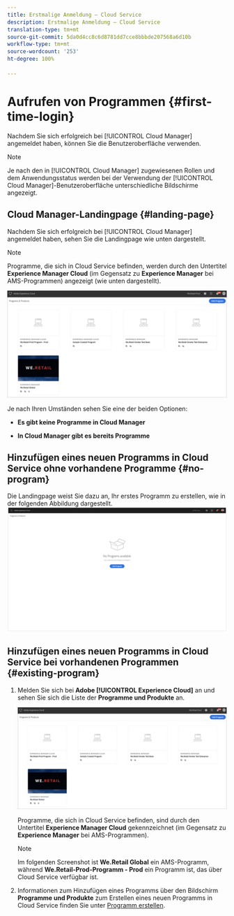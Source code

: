 ```yaml
---
title: Erstmalige Anmeldung – Cloud Service
description: Erstmalige Anmeldung – Cloud Service
translation-type: tm+mt
source-git-commit: 5da0d4cc8c6d8781dd7cce8bbbde207568a6d10b
workflow-type: tm+mt
source-wordcount: '253'
ht-degree: 100%

---
```



# Aufrufen von Programmen {#first-time-login}

Nachdem Sie sich erfolgreich bei [!UICONTROL Cloud Manager] angemeldet haben, können Sie die Benutzeroberfläche verwenden.

>[!NOTE]
>
>Je nach den in [!UICONTROL Cloud Manager] zugewiesenen Rollen und dem Anwendungsstatus werden bei der Verwendung der [!UICONTROL Cloud Manager]-Benutzeroberfläche unterschiedliche Bildschirme angezeigt.

## Cloud Manager-Landingpage {#landing-page}

Nachdem Sie sich erfolgreich bei [!UICONTROL Cloud Manager] angemeldet haben, sehen Sie die Landingpage wie unten dargestellt.

>[!NOTE]
>
>Programme, die sich in Cloud Service befinden, werden durch den Untertitel **Experience Manager Cloud** (im Gegensatz zu **Experience Manager** bei AMS-Programmen) angezeigt (wie unten dargestellt).

![](assets/first_timelogin1.png)


Je nach Ihren Umständen sehen Sie eine der beiden Optionen:

* **Es gibt keine Programme in Cloud Manager**

* **In Cloud Manager gibt es bereits Programme**

## Hinzufügen eines neuen Programms in Cloud Service ohne vorhandene Programme {#no-program}


Die Landingpage weist Sie dazu an, Ihr erstes Programm zu erstellen, wie in der folgenden Abbildung dargestellt.
![](assets/first_timelogin0.png)


## Hinzufügen eines neuen Programms in Cloud Service bei vorhandenen Programmen {#existing-program}


1. Melden Sie sich bei **Adobe [!UICONTROL Experience Cloud]** an und sehen Sie sich die Liste der **Programme und Produkte** an.

   ![](assets/first_timelogin1.png)

   Programme, die sich in Cloud Service befinden, sind durch den Untertitel **Experience Manager Cloud** gekennzeichnet (im Gegensatz zu **Experience Manager** bei AMS-Programmen).

   >[!NOTE]
   >Im folgenden Screenshot ist **We.Retail Global** ein AMS-Programm, während **We.Retail-Prod-Programm - Prod** ein Programm ist, das über Cloud Service verfügbar ist.

1. Informationen zum Hinzufügen eines Programms über den Bildschirm **Programme und Produkte** zum Erstellen eines neuen Programms in Cloud Service finden Sie unter [Programm erstellen](/help/onboarding/getting-access-to-aem-in-cloud/creating-a-program.md).


